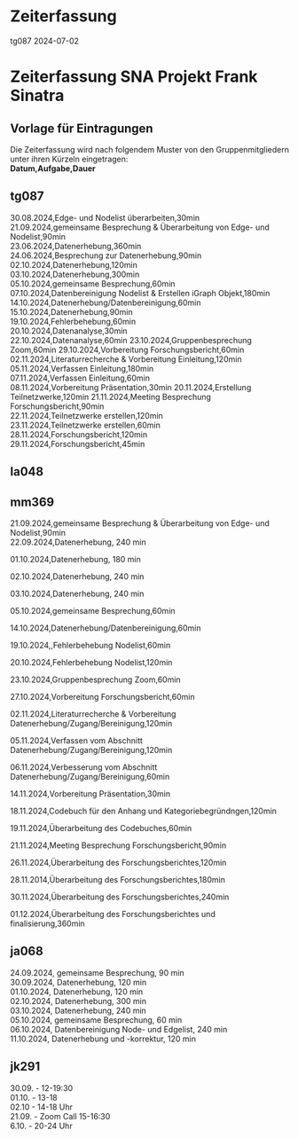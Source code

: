 Zeiterfassung
================
tg087
2024-07-02

# Zeiterfassung SNA Projekt Frank Sinatra

## Vorlage für Eintragungen 

Die Zeiterfassung wird nach folgendem Muster von den Gruppenmitgliedern
unter ihren Kürzeln eingetragen:<br> 
**Datum,Aufgabe,Dauer**

## tg087
30.08.2024,Edge- und Nodelist überarbeiten,30min  
21.09.2024,gemeinsame Besprechung & Überarbeitung von Edge- und Nodelist,90min  
23.06.2024,Datenerhebung,360min  
24.06.2024,Besprechung zur Datenerhebung,90min  
02.10.2024,Datenerhebung,120min  
03.10.2024,Datenerhebung,300min  
05.10.2024,gemeinsame Besprechung,60min  
07.10.2024,Datenbereinigung Nodelist & Erstellen iGraph Objekt,180min 
14.10.2024,Datenerhebung/Datenbereinigung,60min
15.10.2024,Datenerhebung,90min  
19.10.2024,Fehlerbehebung,60min  
20.10.2024,Datenanalyse,30min  
22.10.2024,Datenanalyse,60min
23.10.2024,Gruppenbesprechung Zoom,60min 
29.10.2024,Vorbereitung Forschungsbericht,60min  
02.11.2024,Literaturrecherche & Vorbereitung Einleitung,120min  
05.11.2024,Verfassen Einleitung,180min  
07.11.2024,Verfassen Einleitung,60min  
08.11.2024,Vorbereitung Präsentation,30min
20.11.2024,Erstellung Teilnetzwerke,120min 
21.11.2024,Meeting Besprechung Forschungsbericht,90min  
22.11.2024,Teilnetzwerke erstellen,120min  
23.11.2024,Teilnetzwerke erstellen,60min  
28.11.2024,Forschungsbericht,120min  
29.11.2024,Forschungsbericht,45min  

## la048

## mm369
21.09.2024,gemeinsame Besprechung & Überarbeitung von Edge- und Nodelist,90min  
22.09.2024,Datenerhebung, 240 min  

01.10.2024,Datenerhebung, 180 min  

02.10.2024,Datenerhebung, 240 min  

03.10.2024,Datenerhebung, 240 min  

05.10.2024,gemeinsame Besprechung,60min

14.10.2024,Datenerhebung/Datenbereinigung,60min

19.10.2024,,Fehlerbehebung Nodelist,60min

20.10.2024,Fehlerbehebung Nodelist,120min

23.10.2024,Gruppenbesprechung Zoom,60min  

27.10.2024,Vorbereitung Forschungsbericht,60min  

02.11.2024,Literaturrecherche & Vorbereitung Datenerhebung/Zugang/Bereinigung,120min

05.11.2024,Verfassen vom Abschnitt Datenerhebung/Zugang/Bereinigung,120min

06.11.2024,Verbesserung vom Abschnitt Datenerhebung/Zugang/Bereinigung,60min

14.11.2024,Vorbereitung Präsentation,30min

18.11.2024,Codebuch für den Anhang und Kategoriebegründngen,120min

19.11.2024,Überarbeitung des Codebuches,60min

21.11.2024,Meeting Besprechung Forschungsbericht,90min  

26.11.2024,Überarbeitung des Forschungsberichtes,120min

28.11.2014,Überarbeitung des Forschungsberichtes,180min

30.11.2024,Überarbeitung des Forschungsberichtes,240min

01.12.2024,Überarbeitung des Forschungsberichtes und finalisierung,360min

## ja068

24.09.2024, gemeinsame Besprechung, 90 min  
30.09.2024, Datenerhebung, 120 min  
01.10.2024, Datenerhebung, 120 min  
02.10.2024, Datenerhebung, 300 min  
03.10.2024, Datenerhebung, 240 min  
05.10.2024, gemeinsame Besprechung, 60 min  
06.10.2024, Datenbereinigung Node- und Edgelist, 240 min  
11.10.2024, Datenerhebung und -korrektur, 120 min  

## jk291
30.09. - 12-19:30   
01.10. - 13-18  
02.10 - 14-18 Uhr  
21.09. - Zoom Call 15-16:30  
6.10. - 20-24 Uhr   

